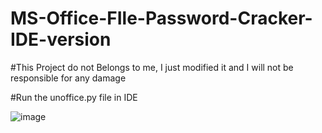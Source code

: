 # MS-Office-FIle-Password-Cracker-IDE-version

#This Project do not Belongs to me, I just modified it and I will not be responsible for any damage


#Run the unoffice.py file in IDE

![image](https://github.com/abdullah-hassan1/MS-Office-FIle-Password-Cracker-IDE-version/assets/106105359/6b3ace96-f37d-4f19-8c74-1fb0db6ff183)
